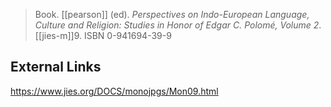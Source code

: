> Book. [[pearson]] (ed). *Perspectives on Indo-European Language, Culture and Religion: Studies in Honor of Edgar C. Polomé, Volume 2*. [[jies-m]]9. ISBN 0-941694-39-9

## External Links
https://www.jies.org/DOCS/monojpgs/Mon09.html